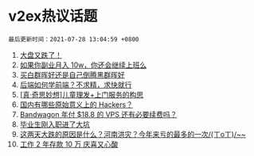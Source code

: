 # v2ex热议话题

`最后更新时间：2021-07-28 13:04:59 +0800`

1. [大盘又跌了！](https://www.v2ex.com/t/792061)
1. [如果你副业月入 10w，你还会继续上班么](https://www.v2ex.com/t/792067)
1. [买白群晖好还是自己倒腾黑群晖好](https://www.v2ex.com/t/792068)
1. [后端如何学前端？不求精，求快就行](https://www.v2ex.com/t/792134)
1. [[真·奇思妙想]儿童理发+上门服务的构思](https://www.v2ex.com/t/792047)
1. [国内有哪些原始意义上的 Hackers？](https://www.v2ex.com/t/792111)
1. [Bandwagon 年付 $18.8 的 VPS 还有必要续费吗？](https://www.v2ex.com/t/792085)
1. [毕业生刚入职进了大坑](https://www.v2ex.com/t/792156)
1. [这两天大跌的原因是什么？河南洪灾？今年来亏的最多的一次/(ㄒoㄒ)/~~](https://www.v2ex.com/t/792220)
1. [工作 2 年存款 10 万 庆喜又心酸](https://www.v2ex.com/t/792110)

